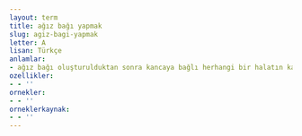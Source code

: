 ```yaml
---
layout: term
title: ağız bağı yapmak
slug: agiz-bagi-yapmak
letter: A
lisan: Türkçe
anlamlar:
- ağız bağı oluşturulduktan sonra kancaya bağlı herhangi bir halatın kayıp çıkmasını engellemek
ozellikler:
- - ''
ornekler:
- - ''
orneklerkaynak:
- - ''
---
```

